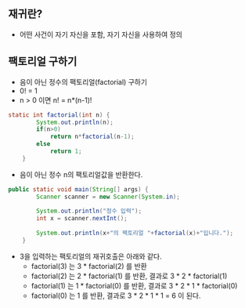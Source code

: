 ## 재귀란?
- 어떤 사건이 자기 자신을 포함, 자기 자신을 사용하여 정의
  
## 팩토리얼 구하기
- 음이 아닌 정수의 팩토리얼(factorial) 구하기
- 0! = 1
- n > 0 이면 n! = n*(n-1)!
```java
static int factorial(int n) {
		System.out.println(n);
		if(n>0)
			return n*factorial(n-1);
		else
			return 1;
	}
```
- 음이 아닌 정수 n의 팩토리얼값을 반환한다.

```java
public static void main(String[] args) {
		Scanner scanner = new Scanner(System.in);
		
		System.out.println("정수 입력");
		int x = scanner.nextInt();
		
		System.out.println(x+"의 팩토리얼 "+factorial(x)+"입니다.");
	}
```
- 3을 입력하는 팩토리얼의 재귀호출은 아래와 같다.
	 - factorial(3) 는 3 * factorial(2) 를 반환
	 - factorial(2) 는 2 * factorial(1) 를 반환, 결과로 3 * 2 * factorial(1)
	 - factorial(1) 는 1 * factorial(0) 를 반환, 결과로 3 * 2 * 1 * factorial(0)
	 - factorial(0) 는 1 를 반환, 결과로 3 * 2 * 1 * 1 = 6 이 된다.
